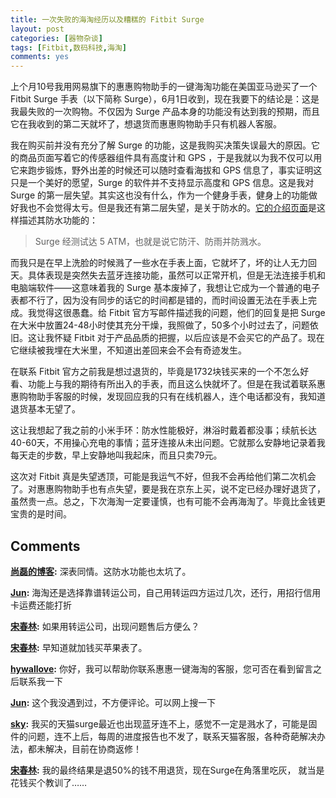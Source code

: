 ```yaml
---
title: 一次失败的海淘经历以及糟糕的 Fitbit Surge
layout: post
categories: [器物杂谈]
tags: [Fitbit,数码科技,海淘]
comments: yes
---
```



上个月10号我用网易旗下的惠惠购物助手的一键海淘功能在美国亚马逊买了一个 Fitbit Surge 手表（以下简称 Surge），6月1日收到，现在我要下的结论是：这是我最失败的一次购物。不仅因为 Surge 产品本身的功能没有达到我的预期，而且它在我收到的第二天就坏了，想退货而惠惠购物助手只有机器人客服。 

我在购买前并没有充分了解 Surge 的功能，这是我购买决策失误最大的原因。它的商品页面写着它的传感器组件具有高度计和 GPS ，于是我就以为我不仅可以用它来跑步锻炼，野外出差的时候还可以随时查看海拔和 GPS 信息了，事实证明这只是一个美好的愿望，Surge 的软件并不支持显示高度和 GPS 信息。这是我对 Surge 的第一层失望。其实这也没有什么，作为一个健身手表，健身上的功能做好我也不会觉得太亏。但是我还有第二层失望，是关于防水的。[它的介绍页面](https://www.fitbit.com/cn/surge)是这样描述其防水功能的： 

> Surge 经测试达 5 ATM，也就是说它防汗、防雨并防溅水。

而我只是在早上洗脸的时候溅了一些水在手表上面，它就坏了，坏的让人无力回天。具体表现是突然失去蓝牙连接功能，虽然可以正常开机，但是无法连接手机和电脑端软件——这意味着我的 Surge 基本废掉了，我想让它成为一个普通的电子表都不行了，因为没有同步的话它的时间都是错的，而时间设置无法在手表上完成。我觉得这很愚蠢。给 Fitbit 官方写邮件描述我的问题，他们的回复是把 Surge 在大米中放置24-48小时使其充分干燥，我照做了，50多个小时过去了，问题依旧。这让我怀疑 Fitbit 对于产品品质的把握，以后应该是不会买它的产品了。现在它继续被我埋在大米里，不知道出差回来会不会有奇迹发生。 

在联系 Fitbit 官方之前我是想过退货的，毕竟是1732块钱买来的一个不怎么好看、功能上与我的期待有所出入的手表，而且这么快就坏了。但是在我试着联系惠惠购物助手客服的时候，发现回应我的只有在线机器人，连个电话都没有，我知道退货基本无望了。 

这让我想起了我之前的小米手环：防水性能极好，淋浴时戴着都没事；续航长达40-60天，不用操心充电的事情；蓝牙连接从未出问题。它就那么安静地记录着我每天走的步数，早上安静地叫我起床，而且只卖79元。 

这次对 Fitbit 真是失望透顶，可能是我运气不好，但我不会再给他们第二次机会了。对惠惠购物助手也有点失望，要是我在京东上买，说不定已经办理好退货了，虽然贵一点。总之，下次海淘一定要谨慎，也有可能不会再海淘了。毕竟比金钱更宝贵的是时间。

## Comments

**[尚磊的博客](#39376 "2015-06-09 15:47:54"):** 深表同情。这防水功能也太坑了。

**[Jun](#39427 "2015-06-10 15:45:16"):** 海淘还是选择靠谱转运公司，自己用转运四方运过几次，还行，用招行信用卡运费还能打折

**[宋春林](#39429 "2015-06-10 16:33:54"):** 如果用转运公司，出现问题售后方便么？

**[宋春林](#39430 "2015-06-10 16:35:00"):** 早知道就加钱买苹果表了。

**[hywallove](#39431 "2015-06-10 17:39:55"):** 你好，我可以帮助你联系惠惠一键海淘的客服，您可否在看到留言之后联系我一下

**[Jun](#39537 "2015-06-13 21:07:55"):** 这个我没遇到过，不方便评论。可以网上搜一下

**[sky](#44309 "2015-11-22 23:08:13"):** 我买的天猫surge最近也出现蓝牙连不上，感觉不一定是溅水了，可能是固件的问题，连不上后，每周的进度报告也不发了，联系天猫客服，各种奇葩解决办法，都未解决，目前在协商返修！

**[宋春林](#44324 "2015-11-23 10:52:42"):** 我的最终结果是退50%的钱不用退货，现在Surge在角落里吃灰， 就当是花钱买个教训了……

